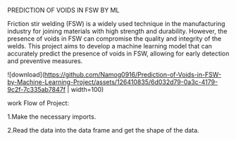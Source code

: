  PREDICTION OF VOIDS IN FSW BY ML

Friction stir welding (FSW) is a widely used technique in the manufacturing industry for joining materials with high strength and durability. However, the presence of voids in FSW can compromise the quality and integrity of the welds. This project aims to develop a machine learning model that can accurately predict the presence of voids in FSW, allowing for early detection and preventive measures.


![download](https://github.com/Namog0916/Prediction-of-Voids-in-FSW-by-Machine-Learning-Project/assets/126410835/6d032d79-0a3c-4179-9c2f-7c335ab7847f | width=100)

work Flow of Project:

1.Make the necessary imports.

2.Read the data into the data frame and get the shape of the data.
